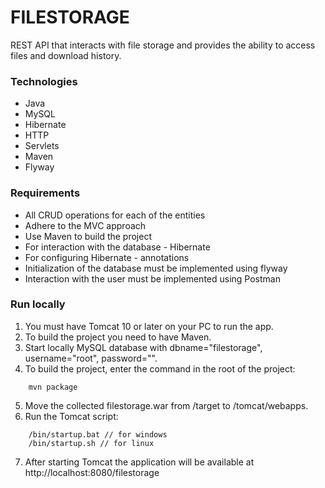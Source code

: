# FILESTORAGE

REST API that interacts with file storage and provides the ability to access files and download history.

### Technologies 

* Java 
* MySQL
* Hibernate
* HTTP
* Servlets
* Maven
* Flyway

### Requirements

* All CRUD operations for each of the entities
* Adhere to the MVC approach
* Use Maven to build the project
* For interaction with the database - Hibernate
* For configuring Hibernate - annotations
* Initialization of the database must be implemented using flyway
* Interaction with the user must be implemented using Postman

### Run locally

1. You must have Tomcat 10 or later on your PC to run the app.
2. To build the project you need to have Maven.
3. Start locally MySQL database with dbname="filestorage", username="root", password="".
4. To build the project, enter the command in the root of the project:
```
    mvn package 
```
5. Move the collected filestorage.war from /target to /tomcat/webapps.
6. Run the Tomcat script:
```
    /bin/startup.bat // for windows
    /bin/startup.sh // for linux
```
7. After starting Tomcat the application will be available at http://localhost:8080/filestorage
